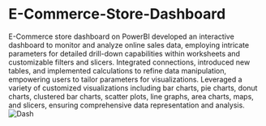 # E-Commerce-Store-Dashboard
E-Commerce store dashboard on PowerBI developed an interactive dashboard to monitor and analyze online sales data, employing intricate parameters for detailed drill-down capabilities within worksheets and customizable filters and slicers. Integrated connections, introduced new tables, and implemented calculations to refine data manipulation, empowering users to tailor parameters for visualizations. Leveraged a variety of customized visualizations including bar charts, pie charts, donut charts, clustered bar charts, scatter plots, line graphs, area charts, maps, and slicers, ensuring comprehensive data representation and analysis.
![Dash](https://github.com/nabeel456/E-Commerce-Store-Dashboard/assets/76073279/e1fe3b78-233b-4191-b11c-6ee3949923dd)
